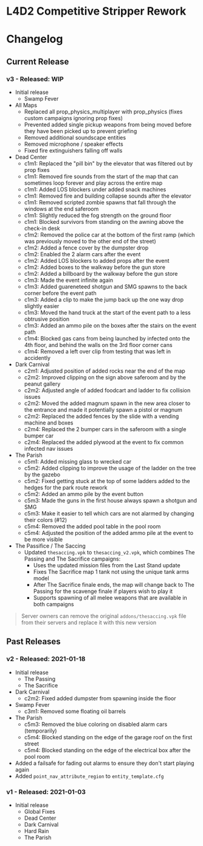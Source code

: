 # L4D2 Competitive Stripper Rework
# Changelog

## Current Release
### v3 - Released: WIP
* Initial release
    * Swamp Fever
* All Maps
	* Replaced all prop_physics_multiplayer with prop_physics (fixes custom campaigns ignoring prop fixes)
	* Prevented added single pickup weapons from being moved before they have been picked up to prevent griefing
	* Removed additional soundscape entities
	* Removed microphone / speaker effects
	* Fixed fire extinguishers falling off walls
* Dead Center
	* c1m1: Replaced the "pill bin" by the elevator that was filtered out by prop fixes
	* c1m1: Removed fire sounds from the start of the map that can sometimes loop forever and play across the entire map
	* c1m1: Added LOS blockers under added snack machines
	* c1m1: Removed fire and building collapse sounds after the elevator
	* c1m1: Removed scripted zombie spawns that fall through the windows at the end saferoom
	* c1m1: Slightly reduced the fog strength on the ground floor
	* c1m1: Blocked survivors from standing on the awning above the check-in desk
	* c1m2: Removed the police car at the bottom of the first ramp (which was previously moved to the other end of the street)
	* c1m2: Added a fence cover by the dumpster drop
	* c1m2: Enabled the 2 alarm cars after the event
	* c1m2: Added LOS blockers to added props after the event
	* c1m2: Added boxes to the walkway before the gun store
	* c1m2: Added a billboard by the walkway before the gun store
	* c1m3: Made the event infinite again
	* c1m3: Added guareneteed shotgun and SMG spawns to the back corner before the event path
	* c1m3: Added a clip to make the jump back up the one way drop slightly easier
	* c1m3: Moved the hand truck at the start of the event path to a less obtrusive position
	* c1m3: Added an ammo pile on the boxes after the stairs on the event path
	* c1m4: Blocked gas cans from being launched by infected onto the 4th floor, and behind the walls on the 3rd floor corner cans
	* c1m4: Removed a left over clip from testing that was left in accidently
* Dark Carnival
	* c2m1: Adjusted position of added rocks near the end of the map
	* c2m2: Improved clipping on the sign above saferoom and by the peanut gallery
	* c2m2: Adjusted angle of added foodcart and ladder to fix collision issues
	* c2m2: Moved the added magnum spawn in the new area closer to the entrance and made it potentially spawn a pistol or magnum
	* c2m2: Replaced the added fences by the slide with a vending machine and boxes
	* c2m4: Replaced the 2 bumper cars in the saferoom with a single bumper car
	* c2m4: Replaced the added plywood at the event to fix common infected nav issues
* The Parish
	* c5m1: Added missing glass to wrecked car
	* c5m2: Added clipping to improve the usage of the ladder on the tree by the gazebo
	* c5m2: Fixed getting stuck at the top of some ladders added to the hedges for the park route rework
	* c5m2: Added an ammo pile by the event button
	* c5m3: Made the guns in the first house always spawn a shotgun and SMG
	* c5m3: Make it easier to tell which cars are not alarmed by changing their colors (#12)
	* c5m4: Removed the added pool table in the pool room
	* c5m4: Adjusted the position of the added ammo pile at the event to be more visible
* The Passifice / The Saccing
	* Updated `thesaccing.vpk` to `thesaccing_v2.vpk`, which combines The Passing and The Sacrifice campaigns:
		* Uses the updated mission files from the Last Stand update
		* Fixes The Sacrifice map 1 tank not using the unique tank arms model
		* After The Sacrifice finale ends, the map will change back to The Passing for the scavenge finale if players wish to play it
		* Supports spawning of all melee weapons that are available in both campaigns
> Server owners can remove the original `addons/thesaccing.vpk` file from their servers and replace it with this new version


## Past Releases
### v2 - Released: 2021-01-18
* Initial release
    * The Passing
    * The Sacrifice
* Dark Carnival
    * c2m2: Fixed added dumpster from spawning inside the floor
* Swamp Fever
    * c3m1: Removed some floating oil barrels
* The Parish
    * c5m3: Removed the blue coloring on disabled alarm cars (temporarily)
	* c5m4: Blocked standing on the edge of the garage roof on the first street
	* c5m4: Blocked standing on the edge of the electrical box after the pool room
* Added a failsafe for fading out alarms to ensure they don't start playing again
* Added `point_nav_attribute_region` to `entity_template.cfg`

### v1 - Released: 2021-01-03
* Initial release
    * Global Fixes
	* Dead Center
	* Dark Carnival
	* Hard Rain
	* The Parish